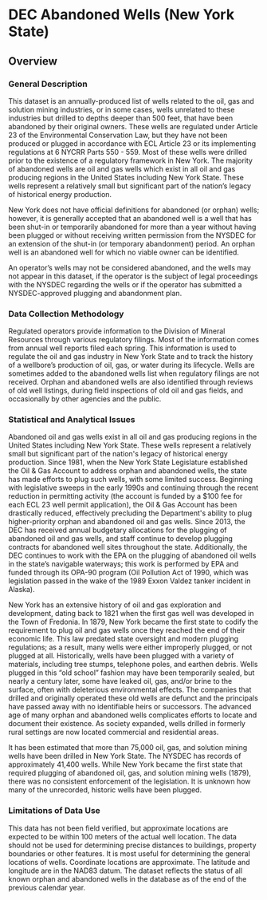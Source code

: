# DEC Abandoned Wells (New York State)

## Overview

### General Description
This dataset is an annually-produced list of wells related to the oil, gas and solution mining industries, or in some cases, wells unrelated to these industries but drilled to depths deeper than 500 feet, that have been abandoned by their original owners. These wells are regulated under Article 23 of the Environmental Conservation Law, but they have not been produced or plugged in accordance with ECL Article 23 or its implementing regulations at 6 NYCRR Parts 550 - 559. Most of these wells were drilled prior to the existence of a regulatory framework in New York. The majority of abandoned wells are oil and gas wells which exist in all oil and gas producing regions in the United States including New York State. These wells represent a relatively small but significant part of the nation’s legacy of historical energy production.

New York does not have official definitions for abandoned (or orphan) wells; however, it is generally accepted that an abandoned well is a well that has been shut-in or temporarily abandoned for more than a year without having been plugged or without receiving written permission from the NYSDEC for an extension of the shut-in (or temporary abandonment) period. An orphan well is an abandoned well for which no viable owner can be identified. 

An operator’s wells may not be considered abandoned, and the wells may not appear in this dataset, if the operator is the subject of legal proceedings with the NYSDEC regarding the wells or if the operator has submitted a NYSDEC-approved plugging and abandonment plan.

### Data Collection Methodology

Regulated operators provide information to the Division of Mineral Resources through various regulatory filings. Most of the information comes from annual well reports filed each spring. This information is used to regulate the oil and gas industry in New York State and to track the history of a wellbore’s production of oil, gas, or water during its lifecycle. Wells are sometimes added to the abandoned wells list when regulatory filings are not received. Orphan and abandoned wells are also identified through reviews of old well listings, during field inspections of old oil and gas fields, and occasionally by other agencies and the public.

### Statistical and Analytical Issues

Abandoned oil and gas wells exist in all oil and gas producing regions in the United States including New York State. These wells represent a relatively small but significant part of the nation's legacy of historical energy production. Since 1981, when the New York State Legislature established the Oil & Gas Account to address orphan and abandoned wells, the state has made efforts to plug such wells, with some limited success. Beginning with legislative sweeps in the early 1990s and continuing through the recent reduction in permitting activity (the account is funded by a $100 fee for each ECL 23 well permit application), the Oil & Gas Account has been drastically reduced, effectively precluding the Department's ability to plug higher-priority orphan and abandoned oil and gas wells. Since 2013, the DEC has received annual budgetary allocations for the plugging of abandoned oil and gas wells, and staff continue to develop plugging contracts for abandoned well sites throughout the state. Additionally, the DEC continues to work with the EPA on the plugging of abandoned oil wells in the state’s navigable waterways; this work is performed by EPA and funded through its OPA-90 program (Oil Pollution Act of 1990, which was legislation passed in the wake of the 1989 Exxon Valdez tanker incident in Alaska).

New York has an extensive history of oil and gas exploration and development, dating back to 1821 when the first gas well was developed in the Town of Fredonia. In 1879, New York became the first state to codify the requirement to plug oil and gas wells once they reached the end of their economic life. This law predated state oversight and modern plugging regulations; as a result, many wells were either improperly plugged, or not plugged at all. Historically, wells have been plugged with a variety of materials, including tree stumps, telephone poles, and earthen debris. Wells plugged in this “old school” fashion may have been temporarily sealed, but nearly a century later, some have leaked oil, gas, and/or brine to the surface, often with deleterious environmental effects. The companies that drilled and originally operated these old wells are defunct and the principals have passed away with no identifiable heirs or successors. The advanced age of many orphan and abandoned wells complicates efforts to locate and document their existence. As society expanded, wells drilled in formerly rural settings are now located commercial and residential areas.

It has been estimated that more than 75,000 oil, gas, and solution mining wells have been drilled in New York State. The NYSDEC has records of approximately 41,400 wells. While New York became the first state that required plugging of abandoned oil, gas, and solution mining wells (1879), there was no consistent enforcement of the legislation. It is unknown how many of the unrecorded, historic wells have been plugged.

### Limitations of Data Use

This data has not been field verified, but approximate locations are expected to be within 100 meters of the actual well location. The data should not be used for determining precise distances to buildings, property boundaries or other features. It is most useful for determining the general locations of wells. Coordinate locations are approximate. The latitude and longitude are in the NAD83 datum. The dataset reflects the status of all known orphan and abandoned wells in the database as of the end of the previous calendar year.